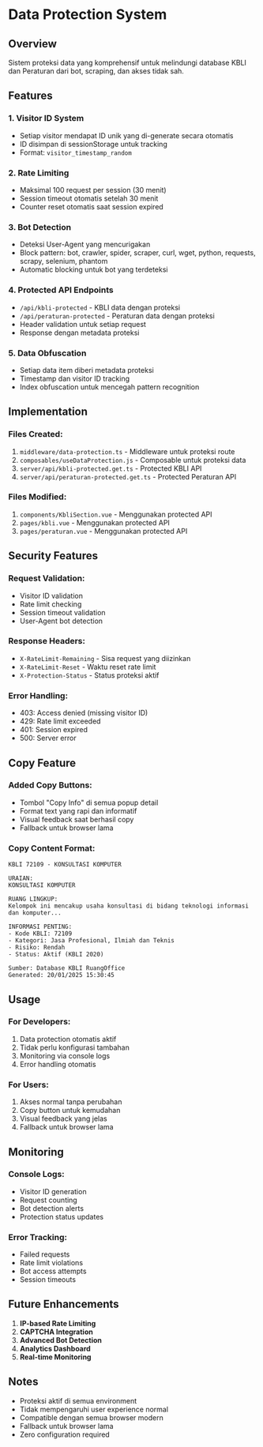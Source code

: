 # Data Protection System

## Overview
Sistem proteksi data yang komprehensif untuk melindungi database KBLI dan Peraturan dari bot, scraping, dan akses tidak sah.

## Features

### 1. Visitor ID System
- Setiap visitor mendapat ID unik yang di-generate secara otomatis
- ID disimpan di sessionStorage untuk tracking
- Format: `visitor_timestamp_random`

### 2. Rate Limiting
- Maksimal 100 request per session (30 menit)
- Session timeout otomatis setelah 30 menit
- Counter reset otomatis saat session expired

### 3. Bot Detection
- Deteksi User-Agent yang mencurigakan
- Block pattern: bot, crawler, spider, scraper, curl, wget, python, requests, scrapy, selenium, phantom
- Automatic blocking untuk bot yang terdeteksi

### 4. Protected API Endpoints
- `/api/kbli-protected` - KBLI data dengan proteksi
- `/api/peraturan-protected` - Peraturan data dengan proteksi
- Header validation untuk setiap request
- Response dengan metadata proteksi

### 5. Data Obfuscation
- Setiap data item diberi metadata proteksi
- Timestamp dan visitor ID tracking
- Index obfuscation untuk mencegah pattern recognition

## Implementation

### Files Created:
1. `middleware/data-protection.ts` - Middleware untuk proteksi route
2. `composables/useDataProtection.js` - Composable untuk proteksi data
3. `server/api/kbli-protected.get.ts` - Protected KBLI API
4. `server/api/peraturan-protected.get.ts` - Protected Peraturan API

### Files Modified:
1. `components/KbliSection.vue` - Menggunakan protected API
2. `pages/kbli.vue` - Menggunakan protected API
3. `pages/peraturan.vue` - Menggunakan protected API

## Security Features

### Request Validation:
- Visitor ID validation
- Rate limit checking
- Session timeout validation
- User-Agent bot detection

### Response Headers:
- `X-RateLimit-Remaining` - Sisa request yang diizinkan
- `X-RateLimit-Reset` - Waktu reset rate limit
- `X-Protection-Status` - Status proteksi aktif

### Error Handling:
- 403: Access denied (missing visitor ID)
- 429: Rate limit exceeded
- 401: Session expired
- 500: Server error

## Copy Feature

### Added Copy Buttons:
- Tombol "Copy Info" di semua popup detail
- Format text yang rapi dan informatif
- Visual feedback saat berhasil copy
- Fallback untuk browser lama

### Copy Content Format:
```
KBLI 72109 - KONSULTASI KOMPUTER

URAIAN:
KONSULTASI KOMPUTER

RUANG LINGKUP:
Kelompok ini mencakup usaha konsultasi di bidang teknologi informasi dan komputer...

INFORMASI PENTING:
- Kode KBLI: 72109
- Kategori: Jasa Profesional, Ilmiah dan Teknis
- Risiko: Rendah
- Status: Aktif (KBLI 2020)

Sumber: Database KBLI RuangOffice
Generated: 20/01/2025 15:30:45
```

## Usage

### For Developers:
1. Data protection otomatis aktif
2. Tidak perlu konfigurasi tambahan
3. Monitoring via console logs
4. Error handling otomatis

### For Users:
1. Akses normal tanpa perubahan
2. Copy button untuk kemudahan
3. Visual feedback yang jelas
4. Fallback untuk browser lama

## Monitoring

### Console Logs:
- Visitor ID generation
- Request counting
- Bot detection alerts
- Protection status updates

### Error Tracking:
- Failed requests
- Rate limit violations
- Bot access attempts
- Session timeouts

## Future Enhancements

1. **IP-based Rate Limiting**
2. **CAPTCHA Integration**
3. **Advanced Bot Detection**
4. **Analytics Dashboard**
5. **Real-time Monitoring**

## Notes

- Proteksi aktif di semua environment
- Tidak mempengaruhi user experience normal
- Compatible dengan semua browser modern
- Fallback untuk browser lama
- Zero configuration required
